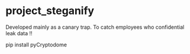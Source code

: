 # project_steganify
Developed mainly as a canary trap. To catch employees who confidential leak data !!

pip install pyCryptodome

